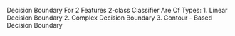 Decision Boundary For 2 Features 2-class Classifier Are Of Types:
      1. Linear Decision Boundary
      2. Complex Decision Boundary
      3. Contour - Based Decision Boundary
